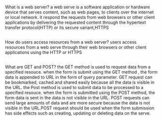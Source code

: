 What is a web server?
a web serve is a software application or hardware device that serves content, such as web pages, to clients over the internet or local network. it respond the requests from web browsers or other client applications by delivering the requested content through the hypertext transfer protocol(HTTP) or its secure variant,HTTPS <br><br>

How do users access resources from a web server?
users access resources from a web serve through their web browsers or other client applications using the HTTP or HTTPS<br><br>

What are GET and POST?
the GET method is used to request data from a specified resouce. when the form is submit using the GET method , the form data is appended to URL in the form of query parameter. GET request can be bookmarked, cached and shared easily because all the data is visible in the URL.
the Post method is used to submit data to be processed to a specified resouce. when the form is submitted using the POST method, the form data is sent in the data is not visible in the URL. POST requests can send large amounts of data and are more secure because the data is not visible in the URL.POST request should be used when the form submission has side effects such as creating, updating or deleting data on the serve.

